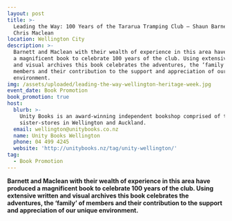```yaml
---
layout: post
title: >-
  Leading the Way: 100 Years of the Tararua Tramping Club – Shaun Barnett &
  Chris Maclean
location: Wellington City
description: >-
  Barnett and Maclean with their wealth of experience in this area have produced
  a magnificent book to celebrate 100 years of the club. Using extensive written
  and visual archives this book celebrates the adventures, the ‘family’ of
  members and their contribution to the support and appreciation of our unique
  environment.
img: /assets/uploaded/leading-the-way-wellington-heritage-week.jpg
event_date: Book Promotion
book_promotion: true
host:
  blurb: >-
    Unity Books is an award-winning independent bookshop comprised of two
    sister-stores in Wellington and Auckland.
  email: wellington@unitybooks.co.nz
  name: Unity Books Wellington
  phone: 04 499 4245
  website: 'http://unitybooks.nz/tag/unity-wellington/'
tag:
  - Book Promotion
---
```

**Barnett and Maclean with their wealth of experience in this area have produced a magnificent book to celebrate 100 years of the club. Using extensive written and visual archives this book celebrates the adventures, the ‘family’ of members and their contribution to the support and appreciation of our unique environment.**
